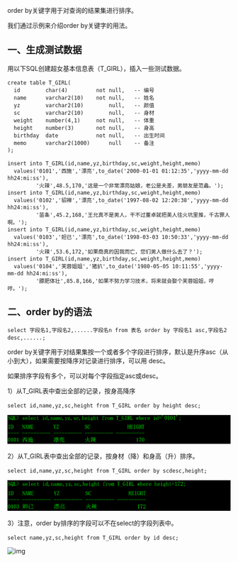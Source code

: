 order by关键字用于对查询的结果集进行排序。

我们通过示例来介绍order by关键字的用法。

## 一、生成测试数据

用以下SQL创建超女基本信息表（T_GIRL），插入一些测试数据。

```mysql
create table T_GIRL(
  id        char(4)         not null,   -- 编号
  name      varchar2(10)    not null,   -- 姓名
  yz        varchar2(10)        null,   -- 颜值
  sc        varchar2(10)        null,   -- 身材
  weight    number(4,1)     not null,   -- 体重
  height    number(3)       not null,   -- 身高
  birthday  date            not null,   -- 出生时间
  memo      varchar2(1000)      null    -- 备注
);
```


```mysql
insert into T_GIRL(id,name,yz,birthday,sc,weight,height,memo)
  values('0101','西施','漂亮',to_date('2000-01-01 01:12:35','yyyy-mm-dd hh24:mi:ss'),
         '火辣',48.5,170,'这是一个非常漂亮姑娘，老公是夫差，男朋友是范蠡。');
insert into T_GIRL(id,name,yz,birthday,sc,weight,height,memo)
  values('0102','貂禅','漂亮',to_date('1997-08-02 12:20:38','yyyy-mm-dd hh24:mi:ss'),
         '苗条',45.2,168,'王允真不是男人，干不过董卓就把美人往火坑里推，千古罪人啊。');
insert into T_GIRL(id,name,yz,birthday,sc,weight,height,memo)
  values('0103','妲已','漂亮',to_date('1998-03-03 10:50:33','yyyy-mm-dd hh24:mi:ss'),
         '火辣',53.6,172,'如果商真的因我而亡，您们男人做什么去了？');
insert into T_GIRL(id,name,yz,birthday,sc,weight,height,memo)
  values('0104','芙蓉姐姐','猪扒',to_date('1980-05-05 10:11:55','yyyy-mm-dd hh24:mi:ss'),
         '膘肥体壮',85.8,166,'如果不努力学习技术，将来就会娶个芙蓉姐姐，哼哼。');
```


## 二、order by的语法

`select 字段名1,字段名2,......字段名n from 表名 order by 字段名1 asc,字段名2 desc,......;`

order by关键字用于对结果集按一个或者多个字段进行排序，默认是升序asc（从小到大），如果需要按降序对记录进行排序，可以用 desc。

如果排序字段有多个，可以对每个字段指定asc或desc。

1）从T_GIRL表中查出全部的记录，按身高降序

`select id,name,yz,sc,height from T_GIRL order by height desc;`

![img](./image/7.1.png)

2）从T_GIRL表中查出全部的记录，按身材（降）和身高（升）排序。

`select id,name,yz,sc,height from T_GIRL order by scdesc,height;`

![img](./image/7.2.png)

3）注意，order by排序的字段可以不在select的字段列表中。

`select name,yz,sc,height from T_GIRL order by id desc;`

![img]()
